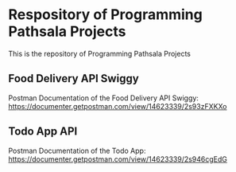 # Respository of Programming Pathsala Projects

This is the repository of Programming Pathsala Projects

## Food Delivery API Swiggy

Postman Documentation of the Food Delivery API Swiggy: https://documenter.getpostman.com/view/14623339/2s93zFXKXo

## Todo App API

Postman Documentation of the Todo App: https://documenter.getpostman.com/view/14623339/2s946cgEdG

